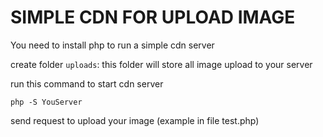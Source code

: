 # SIMPLE CDN FOR UPLOAD IMAGE
You need to install php to run a simple cdn server

create folder `uploads`: this folder will store all image upload to your server

run this command to start cdn server

`php -S YouServer`

send request to upload your image (example in file test.php)





